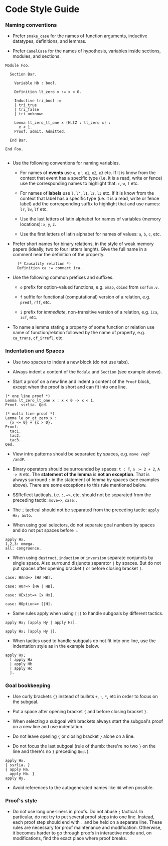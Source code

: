 # Code Style Guide 

### Naming conventions

* Prefer `snake_case` for the names of function arguments, inductive datatypes, definitions, and lemmas. 

* Prefer `CamelCase` for the names of hypothesis, variables inside sections, modules, and sections.

```Coq
Module Foo.

  Section Bar.

    Variable Hb : bool.

    Definition lt_zero x := x < 0.

    Inductive tri_bool := 
    | tri_true
    | tri_false
    | tri_unknown

    Lemma lt_zero_lt_one x (HLtZ : lt_zero x) : 
      x < 1.
    Proof. admit. Admitted.

  End Bar.

End Foo. 
  
```

* Use the following conventions for naming variables.

  * For names of **events** use `e`, `e'`, `e1`, `e2`, `e3` etc.
    If it is know from the context that event has a specific type
    (i.e. it is a read, write or fence) use the corresponding names 
    to highlight that: `r`, `w`, `f` etc.

  * For names of **labels** use `l`, `l'`, `l1`, `l2`, `l3` etc.
    If it is know from the context that label has a specific type
    (i.e. it is a read, write or fence label) add the corresponding suffix 
    to highlight that and use names: `lr`, `lw`, `lf` etc.

  * Use the last letters of latin alphabet for names 
    of variables (memory locations): `x`, `y`, `z`.

  * Use the first letters of latin alphabet for names 
    of values: `a`, `b`, `c`, etc.

* Prefer short names for binary relations, in the style of weak memory papers
  (ideally, two to four letters lenght). 
  Give the full name in a comment near the definition of the property.
  
  ```Coq
    (* Causality relation *)
    Definition ca := connect ica.
  ```

* Use the following common prefixes and suffixes.

  * `o` prefix for option-valued functions, 
    e.g. `omap`, `obind` from `ssrfun.v`.

  * `f` suffix for functional (computational) version of a relation,
    e.g. `predf`, `rff`, etc.

  * `i` prefix for *immediate*, non-transitive version of a relation,
    e.g. `ica`, `icf`, etc.

* To name a lemma stating a property of some function or relation
  use name of function/relation followed by the name of property, e.g.
  `ca_trans`, `cf_irrefl`, etc.

### Indentation and Spaces

* Use two spaces to indent a new block (do not use tabs).

* Always indent a content of the `Module` and `Section` (see example above). 

* Start a proof on a new line and indent a content of the `Proof` block, 
  except when the proof is short and can fit into one line. 

```Coq
(* one line proof *)
Lemma lt_zero_lt_one x : x < 0 -> x < 1.
Proof. ssrlia. Qed.

(* multi line proof *)
Lemma le_or_gt_zero x : 
  {x <= 0} + {x > 0}.
Proof. 
  tac1.
  tac2.
  tac3.
Qed.
```

* View intro patterns should be separated by spaces, e.g. `move /eqP /andP`.

* Binary operators should be surrounded by spaces: `t : T`, `a := 2 + 2`, `A -> B` etc.
  The **statement of the lemma** is **not an exception**.
  That is always surround `:` in the statement of lemma by spaces
  (see examples above).
  There are some exceptions to this rule mentioned below.

* SSReflect tacticals, i.e. `:`, `=>`, etc, 
  should not be separated from the preceding tactic:
  `move=>`, `case:`.

* The `;` tactical should not be separated from the preceding tactic: `apply Hx; auto`.

* When using goal selectors, do not separate goal numbers by spaces
  and do not put spaces before `:`.

```Coq
apply Hx.
1,2,3: omega.
all: congruence.
```

* When using `destruct`, `induction` or `inversion` separate conjuncts by single space. 
  Also surround disjuncts separator  `|` by spaces.
  But do not put spaces after opening bracket `[` or before closing bracket `]`.

```Coq
case: HAnd=> [HA HB].
```

```Coq
case: HOr=> [HA | HB].
```

```Coq
case: HExist=> [x Hx].
```

```Coq
case: HOption=> [|H].
```

* Same rules apply when using `[|]` to handle subgoals by different tactics.

```Coq
apply Hx; [apply Hy | apply Hz].
```

```Coq
apply Hx; [apply Hy |].
```

* When tactics used to handle subgoals do not fit into one line, 
  use the indentation style as in the example below.

```Coq
apply Hx; 
  [ apply Ha 
  | apply Hb
  | apply Hc 
  ].
```

### Goal bookkeeping

* Use curly brackets `{}` instead of bullets `+`, `-`, `*`, etc in order to focus on the subgoal.

* Put a space after opening bracket `{` and before closing bracket `}`.

* When selecting a subgoal with brackets always start the subgoal's proof on a new line and use indentation.

* Do not leave opening `{` or closing bracket `}` alone on a line. 

* Do not focus the last subgoal (rule of thumb: there're no two `}` on the line and there's no `}` preceding `Qed.`). 

```Coq
apply Hx.
{ ssrlia. }
{ apply Ha.
  apply Hb. }
apply Hy.
```

* Avoid references to the autogenerated names like `H0` when possible.

### Proof's style

* Do not use long one-liners in proofs. Do not abuse `;` tactical. 
  In particular, do not try to put several proof steps into one line.
  Instead, each proof step should end with `.` and be held on a separate line. 
  These rules are necessary for proof maintenance and modification.
  Otherwise, it becomes harder to go through proofs in interactive mode
  and, on modifications, find the exact place where proof breaks. 

